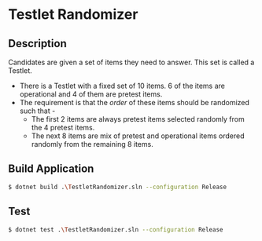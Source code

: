 Testlet Randomizer
==================

## Description
Candidates are given a set of items they need to answer. This set is called a Testlet.

- There is a Testlet with a fixed set of 10 items. 6 of the items are operational and 4 of them are pretest items.
- The requirement is that the _order_ of these items should be randomized such that -
    - The first 2 items are always pretest items selected randomly from the 4 pretest items.
    - The next 8 items are mix of pretest and operational items ordered randomly from the remaining 8
items.


## Build Application
```bash
$ dotnet build .\TestletRandomizer.sln --configuration Release
```

## Test
```bash
$ dotnet test .\TestletRandomizer.sln --configuration Release
```


